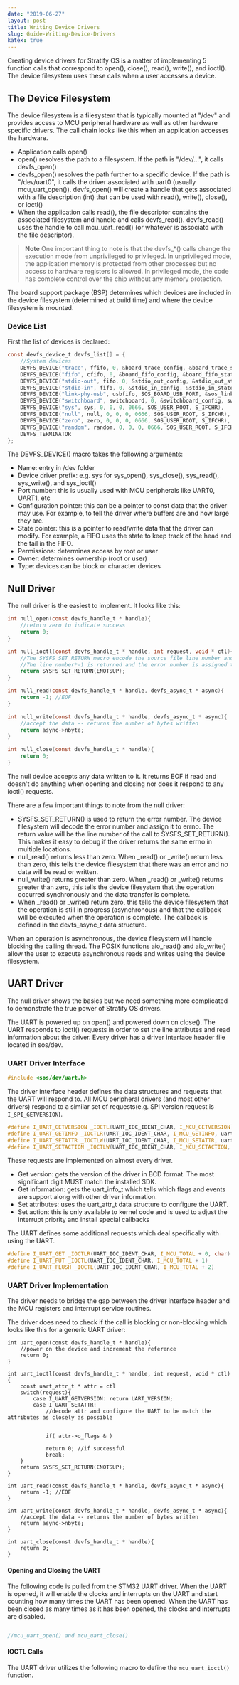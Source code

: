 ```yaml
---
date: "2019-06-27"
layout: post
title: Writing Device Drivers
slug: Guide-Writing-Device-Drivers
katex: true
---
```


Creating device drivers for Stratify OS is a matter of implementing 5 function calls that correspond to open(), close(), read(), write(), and ioctl(). The device filesystem uses these calls when a user accesses a device. 

## The Device Filesystem

The device filesystem is a filesystem that is typically mounted at "/dev" and provides access to MCU peripheral hardware as well as other hardware specific drivers. The call chain looks like this when an application accesses the hardware.

- Application calls open()
- open() resolves the path to a filesystem. If the path is "/dev/...", it calls devfs_open()
- devfs_open() resolves the path further to a specific device. If the path is "/dev/uart0", it calls the driver associated with uart0 (usually mcu_uart_open()). devfs_open() will create a handle that gets associated with a file description (int) that can be used with read(), write(), close(), or ioctl()
- When the application calls read(), the file descriptor contains the associated filesystem and handle and calls devfs_read(). devfs_read() uses the handle to call mcu_uart_read() (or whatever is associatd with the file descriptor).

> **Note**
> One important thing to note is that the devfs_*() calls change the execution mode from unprivileged to privileged. In unprivileged mode, the application memory is protected from other processes but no access to hardware registers is allowed. In privileged mode, the code has complete control over the chip without any memory protection.

The board support package (BSP) determines which devices are included in the device filesystem (determined at build time) and where the device filesystem is mounted.

### Device List

First the list of devices is declared:

```c
const devfs_device_t devfs_list[] = {
    //System devices
    DEVFS_DEVICE("trace", ffifo, 0, &board_trace_config, &board_trace_state, 0666, SOS_USER_ROOT, S_IFCHR),
    DEVFS_DEVICE("fifo", cfifo, 0, &board_fifo_config, &board_fifo_state, 0666, SOS_USER_ROOT, S_IFCHR),
    DEVFS_DEVICE("stdio-out", fifo, 0, &stdio_out_config, &stdio_out_state, 0666, SOS_USER_ROOT, S_IFCHR),
    DEVFS_DEVICE("stdio-in", fifo, 0, &stdio_in_config, &stdio_in_state, 0666, SOS_USER_ROOT, S_IFCHR),
    DEVFS_DEVICE("link-phy-usb", usbfifo, SOS_BOARD_USB_PORT, &sos_link_transport_usb_fifo_cfg, &sos_link_transport_usb_fifo_state, 0666, SOS_USER_ROOT, S_IFCHR),
    DEVFS_DEVICE("switchboard", switchboard, 0, &switchboard_config, switchboard_state, 0666, SOS_USER_ROOT, S_IFBLK),
    DEVFS_DEVICE("sys", sys, 0, 0, 0, 0666, SOS_USER_ROOT, S_IFCHR),
    DEVFS_DEVICE("null", null, 0, 0, 0, 0666, SOS_USER_ROOT, S_IFCHR),
    DEVFS_DEVICE("zero", zero, 0, 0, 0, 0666, SOS_USER_ROOT, S_IFCHR),
    DEVFS_DEVICE("random", random, 0, 0, 0, 0666, SOS_USER_ROOT, S_IFCHR),
    DEVFS_TERMINATOR
};

```

The DEVFS_DEVICE() macro takes the following arguments:

- Name: entry in /dev folder
- Device driver prefix: e.g. sys for sys_open(), sys_close(), sys_read(), sys_write(), and sys_ioctl()
- Port number: this is usually used with MCU peripherals like UART0, UART1, etc
- Configuration pointer: this can be a pointer to const data that the driver may use. For example, to tell the driver where buffers are and how large they are.
- State pointer: this is a pointer to read/write data that the driver can modify. For example, a FIFO uses the state to keep track of the head and the tail in the FIFO.
- Permissions: determines access by root or user
- Owner: determines ownership (root or user)
- Type: devices can be block or character devices

## Null Driver

The null driver is the easiest to implement. It looks like this:

```c
int null_open(const devfs_handle_t * handle){
    //return zero to indicate success
	return 0;
}

int null_ioctl(const devfs_handle_t * handle, int request, void * ctl){
    //The SYSFS_SET_RETURN macro encode the source file line number and the error number
    //The line number*-1 is returned and the error number is assigned to errno
    return SYSFS_SET_RETURN(ENOTSUP);
}

int null_read(const devfs_handle_t * handle, devfs_async_t * async){
    return -1; //EOF
}

int null_write(const devfs_handle_t * handle, devfs_async_t * async){
    //accept the data -- returns the number of bytes written
    return async->nbyte;
}

int null_close(const devfs_handle_t * handle){
	return 0;
}
```

The null device accepts any data written to it. It returns EOF if read and doesn't do anything when opening and closing nor does it respond to any ioctl() requests.

There are a few important things to note from the null driver:

- SYSFS_SET_RETURN(<error number>) is used to return the error number. The device filesystem will decode the error number and assign it to errno. The return value will be the line number of the call to SYSFS_SET_RETURN(). This makes it easy to debug if the driver returns the same errno in multiple locations.
- null_read() returns less than zero. When <device>_read() or <device>_write() return less than zero, this tells the device filesystem that there was an error and no data will be read or written.
- null_write() returns greater than zero. When <device>_read() or <device>_write() returns greater than zero, this tells the device filesystem that the operation occurred synchronously and the data transfer is complete.
- When <device>_read() or <device>_write() return zero, this tells the device filesystem that the operation is still in progress (asynchronous) and that the callback will be executed when the operation is complete. The callback is defined in the devfs_async_t data structure.

When an operation is asynchronous, the device filesystem will handle blocking the calling thread. The POSIX functions aio_read() and aio_write() allow the user to execute asynchronous reads and writes using the device filesystem.

## UART Driver

The null driver shows the basics but we need something more complicated to demonstrate the true power of Stratify OS drivers.

The UART is powered up on open() and powered down on close(). The UART responds to ioctl() requests in order to set the line attributes and read information about the driver.  Every driver has a driver interface header file located in sos/dev.

### UART Driver Interface

```c
#include <sos/dev/uart.h>
```

The driver interface header defines the data structures and requests that the UART will respond to. All MCU peripheral drivers (and most other drivers) respond to a similar set of requests(e.g. SPI version request is `I_SPI_GETVERSION`).

```c
#define I_UART_GETVERSION _IOCTL(UART_IOC_IDENT_CHAR, I_MCU_GETVERSION)
#define I_UART_GETINFO _IOCTLR(UART_IOC_IDENT_CHAR, I_MCU_GETINFO, uart_info_t)
#define I_UART_SETATTR _IOCTLW(UART_IOC_IDENT_CHAR, I_MCU_SETATTR, uart_attr_t)
#define I_UART_SETACTION _IOCTLW(UART_IOC_IDENT_CHAR, I_MCU_SETACTION, mcu_action_t)
```

These requests are implemented on almost every driver.

- Get version: gets the version of the driver in BCD format. The most significant digit MUST match the installed SDK.
- Get information: gets the uart_info_t which tells which flags and events are support along with other driver information.
- Set attributes: uses the uart_attr_t data structure to configure the UART.
- Set action: this is only available to kernel code and is used to adjust the interrupt priority and install special callbacks

The UART defines some additional requests which deal specifically with using the UART.

```c
#define I_UART_GET _IOCTLR(UART_IOC_IDENT_CHAR, I_MCU_TOTAL + 0, char)
#define I_UART_PUT _IOCTL(UART_IOC_IDENT_CHAR, I_MCU_TOTAL + 1)
#define I_UART_FLUSH _IOCTL(UART_IOC_IDENT_CHAR, I_MCU_TOTAL + 2)
```

### UART Driver Implementation

The driver needs to bridge the gap between the driver interface header and the MCU registers and interrupt service routines.

The driver does need to check if the call is blocking or non-blocking which looks like this for a generic UART driver:

```
int uart_open(const devfs_handle_t * handle){
    //power on the device and increment the reference
	return 0;
}

int uart_ioctl(const devfs_handle_t * handle, int request, void * ctl){
    const uart_attr_t * attr = ctl
    switch(request){
        case I_UART_GETVERSION: return UART_VERSION;
        case I_UART_SETATTR:
            //decode attr and configure the UART to be match the attributes as closely as possible


            if( attr->o_flags & )

            return 0; //if successful
            break;
    }
    return SYSFS_SET_RETURN(ENOTSUP);
}

int uart_read(const devfs_handle_t * handle, devfs_async_t * async){
    return -1; //EOF
}

int uart_write(const devfs_handle_t * handle, devfs_async_t * async){
    //accept the data -- returns the number of bytes written
    return async->nbyte;
}

int uart_close(const devfs_handle_t * handle){
	return 0;
}
```

#### Opening and Closing the UART

The following code is pulled from the STM32 UART driver. When the UART is opened, it will enable the clocks and interrupts on the UART and start counting how many times the UART has been opened. When the UART has been closed as many times as it has been opened, the clocks and interrupts are disabled.

```c

//mcu_uart_open() and mcu_uart_close()

```

#### IOCTL Calls

The UART driver utilizes the following macro to define the `mcu_uart_ioctl()` function.

```c


```




